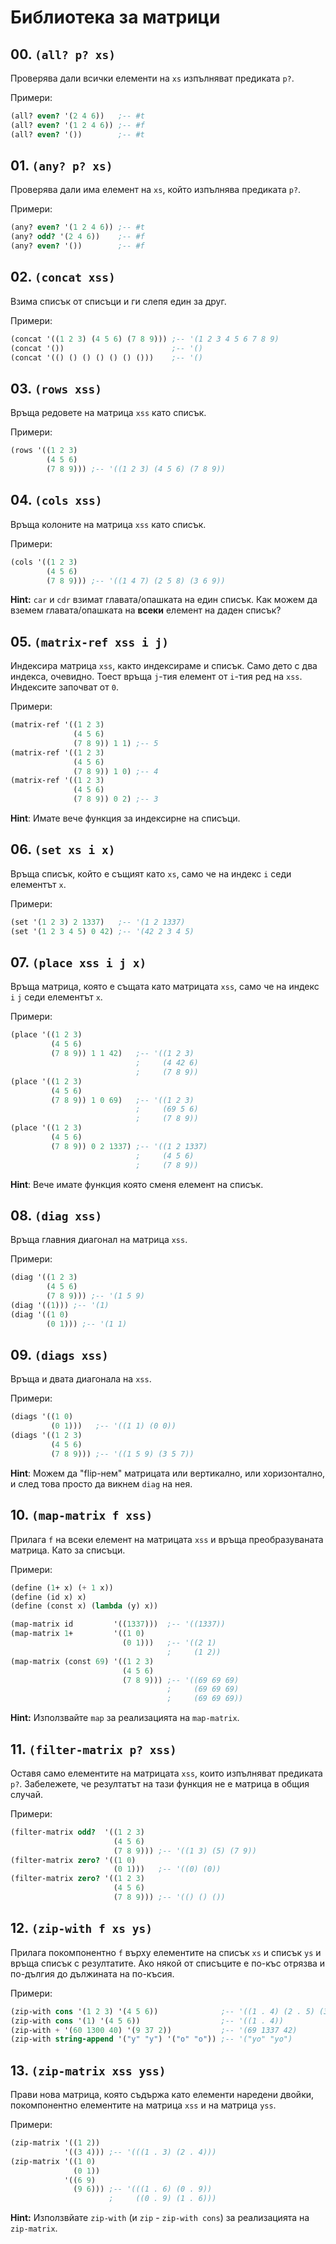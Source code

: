 # Библиотека за матрици

## 00. `(all? p? xs)`
Проверява дали всички елементи на `xs` изпълняват предиката `p?`.

Примери:
```scheme
(all? even? '(2 4 6))   ;-- #t
(all? even? '(1 2 4 6)) ;-- #f
(all? even? '())        ;-- #t
```

## 01. `(any? p? xs)`
Проверява дали има елемент на `xs`, който изпълнява предиката `p?`.

Примери:
```scheme
(any? even? '(1 2 4 6)) ;-- #t
(any? odd? '(2 4 6))    ;-- #f
(any? even? '())        ;-- #f
```

## 02. `(concat xss)`
Взима списък от списъци и ги слепя един за друг.

Примери:
```scheme
(concat '((1 2 3) (4 5 6) (7 8 9))) ;-- '(1 2 3 4 5 6 7 8 9)
(concat '())                        ;-- '()
(concat '(() () () () () () ()))    ;-- '()
```

## 03. `(rows xss)`
Връща редовете на матрица `xss` като списък.

Примери:
```scheme
(rows '((1 2 3)
        (4 5 6)
        (7 8 9))) ;-- '((1 2 3) (4 5 6) (7 8 9))
```

## 04. `(cols xss)`
Връща колоните на матрица `xss` като списък.

Примери:
```scheme
(cols '((1 2 3)
        (4 5 6)
        (7 8 9))) ;-- '((1 4 7) (2 5 8) (3 6 9))
```
**Hint:** `car` и `cdr` взимат главата/опашката на един списък. Как можем да вземем главата/опашката на **всеки** елемент на даден списък?

## 05. `(matrix-ref xss i j)`
Индексира матрица `xss`, както индексираме и списък. Само дето с два индекса, очевидно.
Тоест връща `j`-тия елемент от `i`-тия ред на `xss`. Индексите започват от `0`.

Примери:
```scheme
(matrix-ref '((1 2 3)
              (4 5 6)
              (7 8 9)) 1 1) ;-- 5
(matrix-ref '((1 2 3)
              (4 5 6)
              (7 8 9)) 1 0) ;-- 4
(matrix-ref '((1 2 3)
              (4 5 6)
              (7 8 9)) 0 2) ;-- 3
```
**Hint**: Имате вече функция за индексирне на списъци.

## 06. `(set xs i x)`
Връща списък, който е същият като `xs`, само че на индекс `i` седи елементът `x`.

Примери:
```scheme
(set '(1 2 3) 2 1337)   ;-- '(1 2 1337)
(set '(1 2 3 4 5) 0 42) ;-- '(42 2 3 4 5)
```

## 07. `(place xss i j x)`
Връща матрица, която е същата като матрицата `xss`, само че на индекс `i` `j` седи елементът `x`.

Примери:
```scheme
(place '((1 2 3)
         (4 5 6)
         (7 8 9)) 1 1 42)   ;-- '((1 2 3)
                            ;     (4 42 6)
                            ;     (7 8 9))
(place '((1 2 3)
         (4 5 6)
         (7 8 9)) 1 0 69)   ;-- '((1 2 3)
                            ;     (69 5 6)
                            ;     (7 8 9))
(place '((1 2 3)
         (4 5 6)
         (7 8 9)) 0 2 1337) ;-- '((1 2 1337)
                            ;     (4 5 6)
                            ;     (7 8 9))
```
**Hint**: Вече имате функция която сменя елемент на списък.

## 08. `(diag xss)`
Връща главния диагонал на матрица `xss`.

Примери:
```scheme
(diag '((1 2 3)
        (4 5 6)
        (7 8 9))) ;-- '(1 5 9)
(diag '((1))) ;-- '(1)
(diag '((1 0)
        (0 1))) ;-- '(1 1)
```

## 09. `(diags xss)`
Връща и двата диагонала на `xss`.

Примери:
```scheme
(diags '((1 0)
         (0 1)))   ;-- '((1 1) (0 0))
(diags '((1 2 3)
         (4 5 6)
         (7 8 9))) ;-- '((1 5 9) (3 5 7))
```
**Hint**: Можем да "flip-нем" матрицата или вертикално, или хоризонтално, и след това просто да викнем `diag` на нея.

## 10. `(map-matrix f xss)`
Прилага `f` на всеки елемент на матрицата `xss` и връща преобразуваната матрица. Като за списъци.

Примери:
```scheme
(define (1+ x) (+ 1 x))
(define (id x) x)
(define (const x) (lambda (y) x))

(map-matrix id         '((1337)))  ;-- '((1337))
(map-matrix 1+         '((1 0)
                         (0 1)))   ;-- '((2 1)
                                   ;     (1 2))
(map-matrix (const 69) '((1 2 3)
                         (4 5 6)
                         (7 8 9))) ;-- '((69 69 69)
                                   ;     (69 69 69)
                                   ;     (69 69 69))
```
**Hint:** Използвайте `map` за реализацията на `map-matrix`.

## 11. `(filter-matrix p? xss)`
Оставя само елементите на матрицата `xss`, които изпълняват предиката `p?`.
Забележете, че резултатът на тази функция не е матрица в общия случай.

Примери:
```scheme
(filter-matrix odd?  '((1 2 3)
                       (4 5 6)
                       (7 8 9))) ;-- '((1 3) (5) (7 9))
(filter-matrix zero? '((1 0)
                       (0 1)))   ;-- '((0) (0))
(filter-matrix zero? '((1 2 3)
                       (4 5 6)
                       (7 8 9))) ;-- '(() () ())
```

## 12. `(zip-with f xs ys)`
Прилага покомпонентно `f` върху елементите на списък `xs` и списък `ys` и връща списък с резултатите.
Ако някой от списъците е по-къс отрязва и по-дългия до дължината на по-късия.

Примери:
```scheme
(zip-with cons '(1 2 3) '(4 5 6))              ;-- '((1 . 4) (2 . 5) (3 . 6))
(zip-with cons '(1) '(4 5 6))                  ;-- '((1 . 4))
(zip-with + '(60 1300 40) '(9 37 2))           ;-- '(69 1337 42)
(zip-with string-append '("y" "y") '("o" "o")) ;-- '("yo" "yo")
```

## 13. `(zip-matrix xss yss)`
Прави нова матрица, която съдържа като елементи наредени двойки, покомпонентно елементите на матрица `xss` и на матрица `yss`.

Примери:
```scheme
(zip-matrix '((1 2))
            '((3 4))) ;-- '(((1 . 3) (2 . 4)))
(zip-matrix '((1 0)
              (0 1))
            '((6 9)
              (9 6))) ;-- '(((1 . 6) (0 . 9))
                      ;     ((0 . 9) (1 . 6)))
```
**Hint:** Използвйате `zip-with` (и `zip` - `zip-with cons`) за реализацията на `zip-matrix`.
